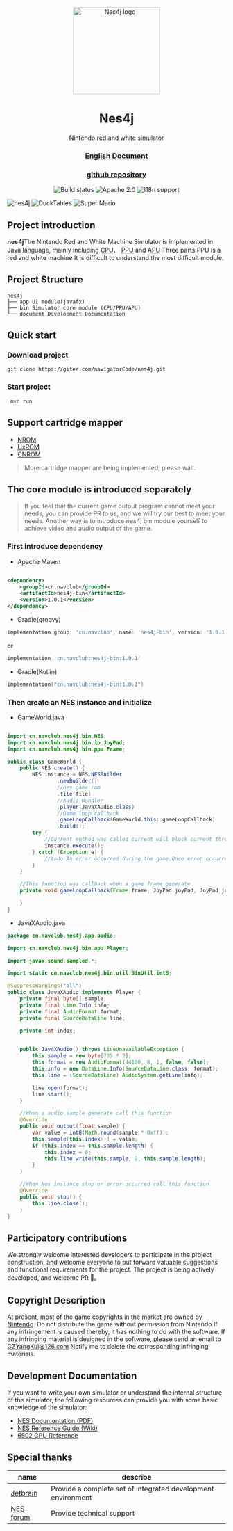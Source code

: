 <div align="center">
  <img src="build/icon/nes4j.png" alt="Nes4j logo" width="200" height="auto" />
  <h1>Nes4j</h1>
  <p>Nintendo red and white simulator</p>
</div>

<div align="center">
  <h3>
  <a href="https://gitee.com/navigatorCode/nes4j/blob/master/README.md">English Document</a>
  </h3>
  <h3>
  <a href="https://github.com/GZYangKui/nes4j">github repository</a>
  </h3>
  <img src="https://github.com/GZYangKui/nes4j/actions/workflows/maven.yml/badge.svg" alt="Build status"/>
  <img src="https://img.shields.io/badge/license-Apache%202.0-blue" alt="Apache 2.0"/>
  <img src="https://img.shields.io/badge/I18n-Support-orange.svg" alt="I18n support"/>
<br/>
</div>



![nes4j](SNAPSHOTS/Main.png)
![DuckTables](SNAPSHOTS/DuckTables.png)
![Super Mario](SNAPSHOTS/Super%20Mario.png)
## Project introduction

**nes4j**The Nintendo Red and White Machine Simulator is implemented in Java language, mainly
including [CPU](https://www.nesdev.org/wiki/CPU)、
[PPU](https://www.nesdev.org/wiki/PPU_programmer_reference) and [APU](https://www.nesdev.org/wiki/APU) Three parts.PPU
is a red and white machine
It is difficult to understand the most difficult module.

## Project Structure

```
nes4j
├── app UI module(javafx)
├── bin Simulator core module (CPU/PPU/APU)
└── document Development Documentation
```

## Quick start

### Download project

``` shell
git clone https://gitee.com/navigatorCode/nes4j.git
```

### Start project

```shell
 mvn run
```

## Support cartridge mapper

+ [NROM](https://www.nesdev.org/wiki/NROM)
+ [UxROM](https://www.nesdev.org/wiki/UxROM)
+ [CNROM](https://www.nesdev.org/wiki/INES_Mapper_003)

> More cartridge mapper are being implemented, please wait.

## The core module is introduced separately

> If you feel that the current game output program cannot meet your needs, you can provide PR to us, and we will try
> our best to meet your needs. Another way is to introduce nes4j bin module yourself to achieve video and audio output
> of
> the game.

### First introduce dependency

+ Apache Maven

```xml

<dependency>
    <groupId>cn.navclub</groupId>
    <artifactId>nes4j-bin</artifactId>
    <version>1.0.1</version>
</dependency>
```

+ Gradle(groovy)

```groovy
implementation group: 'cn.navclub', name: 'nes4j-bin', version: '1.0.1'
```

or

```groovy
implementation 'cn.navclub:nes4j-bin:1.0.1'
```

+ Gradle(Kotlin)

```kotlin
implementation("cn.navclub:nes4j-bin:1.0.1")
```

### Then create an NES instance and initialize

+ GameWorld.java

```java

import cn.navclub.nes4j.bin.NES;
import cn.navclub.nes4j.bin.io.JoyPad;
import cn.navclub.nes4j.bin.ppu.Frame;

public class GameWorld {
    public NES create() {
        NES instance = NES.NESBuilder
                .newBuilder()
                //nes game rom
                .file(file)
                //Audio Handler 
                .player(JavaXAudio.class)
                //Game loop callback
                .gameLoopCallback(GameWorld.this::gameLoopCallback)
                .build();
        try {
            //Current method was called current will block current thread until game stop or exception occurred
            instance.execute();
        } catch (Exception e) {
            //todo An error occurred during the game.Once error occurred game immediate stop 
        }
    }

    //This function was callback when a game frame generate
    private void gameLoopCallback(Frame frame, JoyPad joyPad, JoyPad joyPad1) {

    }
}

```

+ JavaXAudio.java

```java
package cn.navclub.nes4j.app.audio;

import cn.navclub.nes4j.bin.apu.Player;

import javax.sound.sampled.*;

import static cn.navclub.nes4j.bin.util.BinUtil.int8;

@SuppressWarnings("all")
public class JavaXAudio implements Player {
    private final byte[] sample;
    private final Line.Info info;
    private final AudioFormat format;
    private final SourceDataLine line;

    private int index;


    public JavaXAudio() throws LineUnavailableException {
        this.sample = new byte[735 * 2];
        this.format = new AudioFormat(44100, 8, 1, false, false);
        this.info = new DataLine.Info(SourceDataLine.class, format);
        this.line = (SourceDataLine) AudioSystem.getLine(info);

        line.open(format);
        line.start();
    }

    //When a audio sample generate call this function
    @Override
    public void output(float sample) {
        var value = int8(Math.round(sample * 0xff));
        this.sample[this.index++] = value;
        if (this.index == this.sample.length) {
            this.index = 0;
            this.line.write(this.sample, 0, this.sample.length);
        }
    }

    //When Nes instance stop or error occurred call this function
    @Override
    public void stop() {
        this.line.close();
    }
}
```

## Participatory contributions

We strongly welcome interested developers to participate in the project construction, and welcome everyone to put
forward valuable suggestions and functional requirements for the project. The project is being actively developed, and
welcome PR 👏。

## Copyright Description

At present, most of the game copyrights in the market are owned by [Nintendo]((https://www.nintendo.com/)).
Do not distribute the game without permission from Nintendo If any infringement is caused thereby, it has nothing
to do with the software. If any infringing material is designed in the software, please send an email to
GZYangKui@126.com Notify me to delete the corresponding infringing materials.

## Development Documentation

If you want to write your own simulator or understand the internal structure of the simulator, the following resources
can provide you with some basic knowledge of the simulator:

* [NES Documentation (PDF)](http://nesdev.com/NESDoc.pdf)
* [NES Reference Guide (Wiki)](http://wiki.nesdev.com/w/index.php/NES_reference_guide)
* [6502 CPU Reference](http://www.obelisk.me.uk/6502/reference.html)

## Special thanks

| name                                    | describe                                                     |
|-----------------------------------------|--------------------------------------------------------------|
| [Jetbrain](https://www.jetbrains.com/)  | Provide a complete set of integrated development environment |
| [NES forum](https://forums.nesdev.org/) | Provide technical support                                    |
